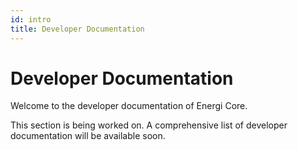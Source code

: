 ```yaml
---
id: intro
title: Developer Documentation
---
```


# Developer Documentation

Welcome to the developer documentation of Energi Core.

This section is being worked on. A comprehensive list of developer documentation will be available soon.
